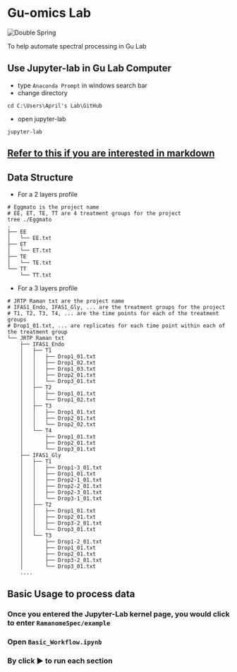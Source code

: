 # Gu-omics Lab
![Double Spring](https://chinesenewyear.imgix.net/assets/images/zodiac/chinese-zodiac-rabbit.png?fit=crop&q=50&w=2216&h=448&auto=format)

To help automate spectral processing in Gu Lab

## Use Jupyter-lab in Gu Lab Computer
- type ```Anaconda Prompt``` in windows search bar
- change directory 
```
cd C:\Users\April's Lab\GitHub
```
- open jupyter-lab
```
jupyter-lab
```

## [Refer to this if you are interested in markdown](https://docs.github.com/en/get-started/writing-on-github/getting-started-with-writing-and-formatting-on-github/basic-writing-and-formatting-syntax)

## Data Structure
- For a 2 layers profile
```
# Eggmato is the project name
# EE, ET, TE, TT are 4 treatment groups for the project
tree ./Eggmato 
.
├── EE
│   └── EE.txt
├── ET
│   └── ET.txt
├── TE
│   └── TE.txt
└── TT
    └── TT.txt
```
- For a 3 layers profile
```
# JRTP Raman txt are the project name
# IFAS1_Endo, IFAS1_Gly, ... are the treatment groups for the project
# T1, T2, T3, T4, ... are the time points for each of the treatment groups
# Drop1_01.txt, ... are replicates for each time point within each of the treatment group
└── JRTP Raman txt
    ├── IFAS1_Endo
    │   ├── T1
    │   │   ├── Drop1_01.txt
    │   │   ├── Drop1_02.txt
    │   │   ├── Drop1_03.txt
    │   │   ├── Drop2_01.txt
    │   │   └── Drop3_01.txt
    │   ├── T2
    │   │   ├── Drop1_01.txt
    │   │   └── Drop1_02.txt
    │   ├── T3
    │   │   ├── Drop1_01.txt
    │   │   ├── Drop2_01.txt
    │   │   └── Drop2_02.txt
    │   └── T4
    │       ├── Drop1_01.txt
    │       ├── Drop2_01.txt
    │       └── Drop3_01.txt
    ├── IFAS1_Gly
    │   ├── T1
    │   │   ├── Drop1-3_01.txt
    │   │   ├── Drop1_01.txt
    │   │   ├── Drop2-1_01.txt
    │   │   ├── Drop2-2_01.txt
    │   │   ├── Drop2-3_01.txt
    │   │   └── Drop3-1_01.txt
    │   ├── T2
    │   │   ├── Drop1_01.txt
    │   │   ├── Drop2_01.txt
    │   │   ├── Drop3-2_01.txt
    │   │   └── Drop3_01.txt
    │   └── T3
    │       ├── Drop1-2_01.txt
    │       ├── Drop1_01.txt
    │       ├── Drop2_01.txt
    │       ├── Drop3-2_01.txt
    │       └── Drop3_01.txt
    ....
```
## Basic Usage to process data
### Once you entered the Jupyter-Lab kernel page, you would click to enter ```RamanomeSpec/example```
### Open ```Basic_Workflow.ipynb```
### By click :arrow_forward: to run each section

